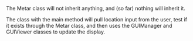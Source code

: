 The Metar class will not inherit anything, and (so far) nothing will inherit it. 

The class with the main method will pull location input from the user, test if it exists through the Metar class, and then uses the GUIManager and GUIViewer classes to update the display.
